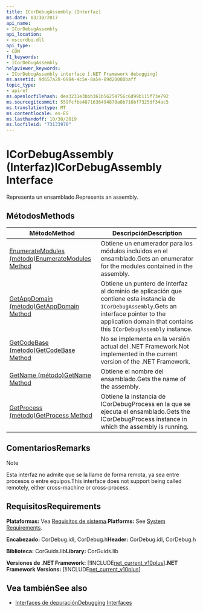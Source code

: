 ```yaml
---
title: ICorDebugAssembly (Interfaz)
ms.date: 03/30/2017
api_name:
- ICorDebugAssembly
api_location:
- mscordbi.dll
api_type:
- COM
f1_keywords:
- ICorDebugAssembly
helpviewer_keywords:
- ICorDebugAssembly interface [.NET Framework debugging]
ms.assetid: 9d657a28-6984-4c5e-8a54-89d20080baff
topic_type:
- apiref
ms.openlocfilehash: dea3231e3bbb361b56254756c6d99b115f73e792
ms.sourcegitcommit: 559fcfbe4871636494870a8b716bf7325df34ac5
ms.translationtype: MT
ms.contentlocale: es-ES
ms.lasthandoff: 10/30/2019
ms.locfileid: "73133970"
---
```

# <a name="icordebugassembly-interface"></a><span data-ttu-id="fbeb2-102">ICorDebugAssembly (Interfaz)</span><span class="sxs-lookup"><span data-stu-id="fbeb2-102">ICorDebugAssembly Interface</span></span>

<span data-ttu-id="fbeb2-103">Representa un ensamblado.</span><span class="sxs-lookup"><span data-stu-id="fbeb2-103">Represents an assembly.</span></span>  
  
## <a name="methods"></a><span data-ttu-id="fbeb2-104">Métodos</span><span class="sxs-lookup"><span data-stu-id="fbeb2-104">Methods</span></span>  
  
|<span data-ttu-id="fbeb2-105">Método</span><span class="sxs-lookup"><span data-stu-id="fbeb2-105">Method</span></span>|<span data-ttu-id="fbeb2-106">Descripción</span><span class="sxs-lookup"><span data-stu-id="fbeb2-106">Description</span></span>|  
|------------|-----------------|  
|[<span data-ttu-id="fbeb2-107">EnumerateModules (método)</span><span class="sxs-lookup"><span data-stu-id="fbeb2-107">EnumerateModules Method</span></span>](../../../../docs/framework/unmanaged-api/debugging/icordebugassembly-enumeratemodules-method.md)|<span data-ttu-id="fbeb2-108">Obtiene un enumerador para los módulos incluidos en el ensamblado.</span><span class="sxs-lookup"><span data-stu-id="fbeb2-108">Gets an enumerator for the modules contained in the assembly.</span></span>|  
|[<span data-ttu-id="fbeb2-109">GetAppDomain (método)</span><span class="sxs-lookup"><span data-stu-id="fbeb2-109">GetAppDomain Method</span></span>](../../../../docs/framework/unmanaged-api/debugging/icordebugassembly-getappdomain-method.md)|<span data-ttu-id="fbeb2-110">Obtiene un puntero de interfaz al dominio de aplicación que contiene esta instancia de `ICorDebugAssembly`.</span><span class="sxs-lookup"><span data-stu-id="fbeb2-110">Gets an interface pointer to the application domain that contains this `ICorDebugAssembly` instance.</span></span>|  
|[<span data-ttu-id="fbeb2-111">GetCodeBase (método)</span><span class="sxs-lookup"><span data-stu-id="fbeb2-111">GetCodeBase Method</span></span>](../../../../docs/framework/unmanaged-api/debugging/icordebugassembly-getcodebase-method.md)|<span data-ttu-id="fbeb2-112">No se implementa en la versión actual del .NET Framework.</span><span class="sxs-lookup"><span data-stu-id="fbeb2-112">Not implemented in the current version of the .NET Framework.</span></span>|  
|[<span data-ttu-id="fbeb2-113">GetName (método)</span><span class="sxs-lookup"><span data-stu-id="fbeb2-113">GetName Method</span></span>](../../../../docs/framework/unmanaged-api/debugging/icordebugassembly-getname-method.md)|<span data-ttu-id="fbeb2-114">Obtiene el nombre del ensamblado.</span><span class="sxs-lookup"><span data-stu-id="fbeb2-114">Gets the name of the assembly.</span></span>|  
|[<span data-ttu-id="fbeb2-115">GetProcess (método)</span><span class="sxs-lookup"><span data-stu-id="fbeb2-115">GetProcess Method</span></span>](../../../../docs/framework/unmanaged-api/debugging/icordebugassembly-getprocess-method.md)|<span data-ttu-id="fbeb2-116">Obtiene la instancia de ICorDebugProcess en la que se ejecuta el ensamblado.</span><span class="sxs-lookup"><span data-stu-id="fbeb2-116">Gets the ICorDebugProcess instance in which the assembly is running.</span></span>|  
  
## <a name="remarks"></a><span data-ttu-id="fbeb2-117">Comentarios</span><span class="sxs-lookup"><span data-stu-id="fbeb2-117">Remarks</span></span>  
  
> [!NOTE]
> <span data-ttu-id="fbeb2-118">Esta interfaz no admite que se la llame de forma remota, ya sea entre procesos o entre equipos.</span><span class="sxs-lookup"><span data-stu-id="fbeb2-118">This interface does not support being called remotely, either cross-machine or cross-process.</span></span>  
  
## <a name="requirements"></a><span data-ttu-id="fbeb2-119">Requisitos</span><span class="sxs-lookup"><span data-stu-id="fbeb2-119">Requirements</span></span>  
 <span data-ttu-id="fbeb2-120">**Plataformas:** Vea [Requisitos de sistema](../../../../docs/framework/get-started/system-requirements.md).</span><span class="sxs-lookup"><span data-stu-id="fbeb2-120">**Platforms:** See [System Requirements](../../../../docs/framework/get-started/system-requirements.md).</span></span>  
  
 <span data-ttu-id="fbeb2-121">**Encabezado:** CorDebug.idl, CorDebug.h</span><span class="sxs-lookup"><span data-stu-id="fbeb2-121">**Header:** CorDebug.idl, CorDebug.h</span></span>  
  
 <span data-ttu-id="fbeb2-122">**Biblioteca:** CorGuids.lib</span><span class="sxs-lookup"><span data-stu-id="fbeb2-122">**Library:** CorGuids.lib</span></span>  
  
 <span data-ttu-id="fbeb2-123">**Versiones de .NET Framework:** [!INCLUDE[net_current_v10plus](../../../../includes/net-current-v10plus-md.md)]</span><span class="sxs-lookup"><span data-stu-id="fbeb2-123">**.NET Framework Versions:** [!INCLUDE[net_current_v10plus](../../../../includes/net-current-v10plus-md.md)]</span></span>  
  
## <a name="see-also"></a><span data-ttu-id="fbeb2-124">Vea también</span><span class="sxs-lookup"><span data-stu-id="fbeb2-124">See also</span></span>

- [<span data-ttu-id="fbeb2-125">Interfaces de depuración</span><span class="sxs-lookup"><span data-stu-id="fbeb2-125">Debugging Interfaces</span></span>](../../../../docs/framework/unmanaged-api/debugging/debugging-interfaces.md)

